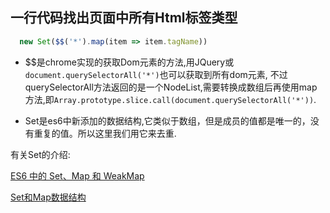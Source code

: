 ## 一行代码找出页面中所有Html标签类型

```javascript
  new Set($$('*').map(item => item.tagName))
```

* $$是chrome实现的获取Dom元素的方法,用JQuery或`document.querySelectorAll('*')`也可以获取到所有dom元素, 不过querySelectorAll方法返回的是一个NodeList,需要转换成数组后再使用map方法,即`Array.prototype.slice.call(document.querySelectorAll('*'))`.

* Set是es6中新添加的数据结构,它类似于数组，但是成员的值都是唯一的，没有重复的值。所以这里我们用它来去重.

有关Set的介绍: 

[ES6 中的 Set、Map 和 WeakMap](https://imququ.com/post/set-map-weakmap-in-es6.html)

[Set和Map数据结构](http://es6.ruanyifeng.com/#docs/set-map)

